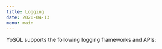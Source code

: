 ```yaml
---
title: Logging
date: 2020-04-13
menu: main
---
```


YoSQL supports the following logging frameworks and APIs:
